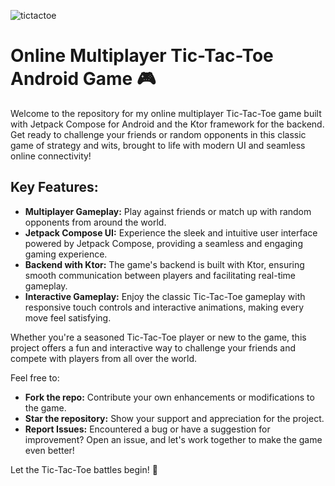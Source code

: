![tictactoe](https://github.com/AdeshinaFalade/tictactoe-android/assets/84288086/082aa067-69d5-4ce9-87ce-89a8857a96cc)

# Online Multiplayer Tic-Tac-Toe Android Game 🎮

Welcome to the repository for my online multiplayer Tic-Tac-Toe game built with Jetpack Compose for Android and the Ktor framework for the backend. Get ready to challenge your friends or random opponents in this classic game of strategy and wits, brought to life with modern UI and seamless online connectivity!

## Key Features:

- **Multiplayer Gameplay:** Play against friends or match up with random opponents from around the world.
- **Jetpack Compose UI:** Experience the sleek and intuitive user interface powered by Jetpack Compose, providing a seamless and engaging gaming experience.
- **Backend with Ktor:** The game's backend is built with Ktor, ensuring smooth communication between players and facilitating real-time gameplay.
- **Interactive Gameplay:** Enjoy the classic Tic-Tac-Toe gameplay with responsive touch controls and interactive animations, making every move feel satisfying.

Whether you're a seasoned Tic-Tac-Toe player or new to the game, this project offers a fun and interactive way to challenge your friends and compete with players from all over the world.

Feel free to:

- **Fork the repo:** Contribute your own enhancements or modifications to the game.
- **Star the repository:** Show your support and appreciation for the project.
- **Report Issues:** Encountered a bug or have a suggestion for improvement? Open an issue, and let's work together to make the game even better!

Let the Tic-Tac-Toe battles begin! 🚀
